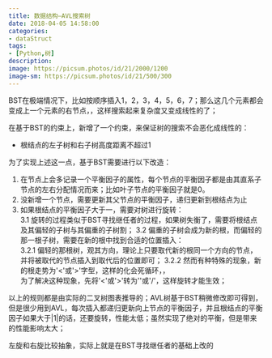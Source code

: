 ```yaml
---
title: 数据结构—AVL搜索树
date: 2018-04-05 14:58:00
categories:
- dataStruct
tags:
- [Python,树]
description:
image: https://picsum.photos/id/21/2000/1200
image-sm: https://picsum.photos/id/21/500/300
---  
```


BST在极端情况下，比如按顺序插入1，2，3，4，5，6，7；那么这几个元素都会变成上一个元素的右节点，，这样搜索起来复杂度又变成线性的了；  

在基于BST的约束上，新增了一个约束，来保证树的搜索不会恶化成线性的：
- 根结点的左子树和右子树高度距离不超过1

为了实现上述这一点，基于BST需要进行以下改造：  
1. 在节点上会多记录一个平衡因子的属性，每个节点的平衡因子都是由其直系子节点的左右分配情况而来；比如叶子节点的平衡因子就是0。  
2. 没新增一个节点，需要更新其父节点的平衡因子，递归更新到根结点为止  
3. 如果根结点的平衡因子大于一，需要对树进行旋转：  
3.1 旋转的过程类似于BST寻找继任者的过程，如果树失衡了，需要将根结点及其偏轻的子树与其偏重的子树割；
3.2 偏重的子树会成为新的根，而偏轻的那一根子树，需要在新的根中找到合适的位置插入：  
3.2.1 偏轻的那根树，观其方向，理论上只要取代新的根同一个方向的节点，并将被取代的节点插入到取代后的位置即可；
3.2.2 然而有种特殊的现象，新的根走势为'<'或'>'字型，这样的化会死循环，，  
为了解决这种现象，先将'<'或'>'转为'\'或'/'，这样旋转才能生效；

以上的规则都是由实际的二叉树图表推导的；AVL树基于BST稍微修改即可得到，但是很少用到AVL，每次插入都递归更新向上节点的平衡因子，并且根结点的平衡因子如果大于|1|的话，还要旋转，性能太低；虽然实现了绝对的平衡，但是带来的性能影响太大；  

左旋和右旋比较抽象，实际上就是在BST寻找继任者的基础上改的